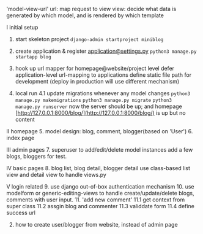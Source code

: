 'model-view-url'
url: map request to view
view: decide what data is generated by which model, and is rendered by which template

I initial setup
1. start skeleton project
    `django-admin startproject miniblog`

2. create application & register application@settings.py
    `python3 manage.py startapp blog`

3. hook up url mapper for homepage@website/project level
    defer application-level url-mapping to applications
    define static file path for development (deploy in production will use different mechanism)

4. local run
    4.1 update migrations whenever any model changes
`python3 manage.py makemigrations`
`python3 manage.py migrate`
`python3 manage.py runserver`
now the server should be up; and homepage [http://127.0.0.1:8000/blog/](http://127.0.0.1:8000/blog/) is up but no content

II homepage
5. model design: blog, comment, blogger(based on 'User')
6. index page 

III admin pages
7. superuser to add/edit/delete model instances
    add a few blogs, bloggers for test.  

IV basic pages
8. blog list, blog detail, blogger detail
    use class-based list view and detail view to handle views.py

V login related
9. use django out-of-box authentication mechanism
10. use modelform or generic-editing-views to handle create/update/delete blogs, comments with user input.
11. 'add new comment' 
    11.1 get context from super class
    11.2 assgin blog and commenter
    11.3 validdate form
    11.4 define success url

2. how to create user/blogger from website, instead of admin page
